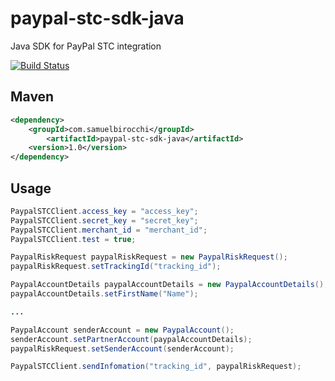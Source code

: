 # paypal-stc-sdk-java
Java SDK for PayPal STC integration

[![Build Status](https://travis-ci.org/samuelbirocchi/paypal-stc-sdk-java.svg?branch=master)](https://travis-ci.org/samuelbirocchi/paypal-stc-sdk-java)

## Maven
```xml
<dependency>
    <groupId>com.samuelbirocchi</groupId>
        <artifactId>paypal-stc-sdk-java</artifactId>
    <version>1.0</version>
</dependency>
```

## Usage

```java
PaypalSTCClient.access_key = "access_key";
PaypalSTCClient.secret_key = "secret_key";
PaypalSTCClient.merchant_id = "merchant_id";
PaypalSTCClient.test = true;

PaypalRiskRequest paypalRiskRequest = new PaypalRiskRequest();
paypalRiskRequest.setTrackingId("tracking_id");

PaypalAccountDetails paypalAccountDetails = new PaypalAccountDetails();
paypalAccountDetails.setFirstName("Name");

...

PaypalAccount senderAccount = new PaypalAccount();
senderAccount.setPartnerAccount(paypalAccountDetails);
paypalRiskRequest.setSenderAccount(senderAccount);

PaypalSTCClient.sendInfomation("tracking_id", paypalRiskRequest);
```
